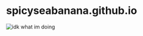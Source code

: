 # spicyseabanana.github.io
<!DOCTYPE html>
<html>
<img src="https://images.artfight.net/character/xH8Yutf3PmbgMendknh5zegO4tKpOcvvpglTT2crFajCh6UK7L0YV5sBudsw.png?t=1718495665" alt="idk what im doing"> </div>
</html>
